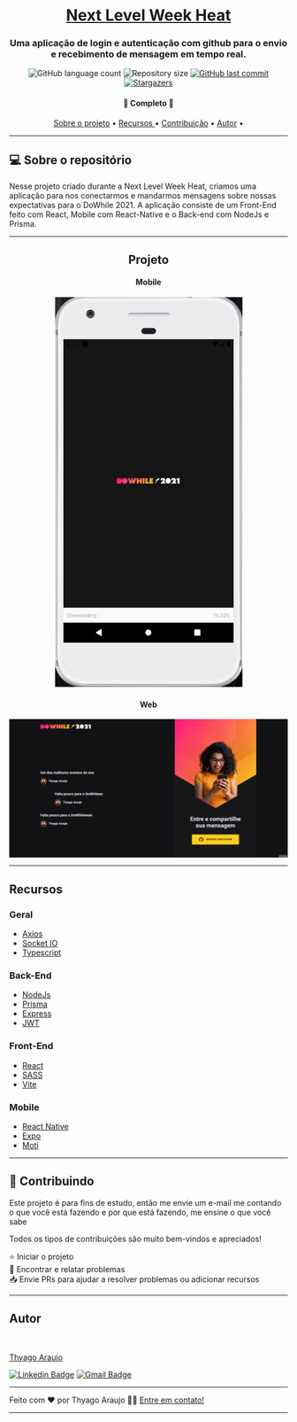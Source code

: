 <h1 align="center">
      <a href="#" alt="Next-Level-Week-Heat"> Next Level Week Heat </a>
</h1>

<h3 align="center">
   Uma aplicação de login e autenticação com github para o envio e recebimento de mensagem em tempo real.
</h3>

<p align="center">
  <img alt="GitHub language count" src="https://img.shields.io/github/languages/count/thyagoaraujom/Next-Level-Week-Heat?style=flat-square">

  <img alt="Repository size" src="https://img.shields.io/github/repo-size/thyagoaraujom/Next-Level-Week-Heat">
  
  <a href="https://github.com/thyagoaraujom/README/commits/master">
    <img alt="GitHub last commit" src="https://img.shields.io/github/last-commit/thyagoaraujom/Next-Level-Week-Heat">
  </a>
   <a href="https://github.com/thyagoaraujom/Next-Level-Week-Heat/stargazers">
    <img alt="Stargazers" src="https://img.shields.io/github/stars/thyagoaraujom/Next-Level-Week-Heat?style=social">
   </a>
  
 
</p>

<h4 align="center">
	🎉 Completo 🎉
</h4>

<p align="center">
 <a href="#---sobre-o-repositório-">Sobre o projeto</a> •
 <a href="#--features"> Recursos </a> •
 <a href="#--Contributing"> Contribuição</a> •  
 <a href="#-autor">Autor</a> •
</p>

---

<h2 id="---sobre-o-repositório-"> 💻  Sobre o repositório </h2>

Nesse projeto criado durante a Next Level Week Heat, criamos uma aplicação para nos conectarmos e mandarmos mensagens sobre nossas expectativas para o DoWhile 2021. A aplicação consiste de um Front-End feito com React, Mobile com React-Native e o Back-end com NodeJs e Prisma.

---

<h2 align="center"> Projeto </h2>

<h4 align="center"> Mobile </h4>
  <p align="center";>
   <img alt="Mobile Demonstration" title="Mobile" src="./assets/demonstration-app.gif" >
  </p>

<h4 align="center"> Web </h4>
<p align="center" style="display: flex; align-items: flex-start; justify-content: center;">
  <img alt="Web Demonstration" title="Home" src="./assets/demonstration-web.gif" width="900px">
</p>

---

<h2 id="--features"> Recursos </h2>

### Geral
- <a href="https://axios-http.com"> Axios </a>
- <a href="https://socket.io"> Socket IO </a>
- <a href="https://www.typescriptlang.org"> Typescript </a>

### Back-End
- <a href="https://nodejs.org" > NodeJs </a>
- <a href="https://www.prisma.io"> Prisma </a>
- <a href="expressjs.com"> Express </a>
- <a href="https://jwt.io"> JWT </a>

### Front-End
- <a href="https://reactjs.org">React </a>
- <a href="https://sass-lang.com"> SASS </a>
- <a href="https://vitejs.dev"> Vite </a>

### Mobile
- <a href="https://reactnative.dev"> React Native </a>
- <a href="https://expo.dev"> Expo </a>
- <a href="https://moti.fyi"> Moti </a>

---

<h2 id="--Contributing"> 🤝 Contribuindo </h2>

Este projeto é para fins de estudo, então me envie um e-mail me contando o que você está fazendo e por que está fazendo, me ensine o que você sabe

Todos os tipos de contribuições são muito bem-vindos e apreciados!

⭐️ Iniciar o projeto
</br>
🐛 Encontrar e relatar problemas
</br>
📥 Envie PRs para ajudar a resolver problemas ou adicionar recursos

---

<h2 id="-autor">Autor</h2>

<a href="https://github.com/thyagoaraujom">
 <img style="border-radius: 50%;" src="https://avatars.githubusercontent.com/u/51569984" width="100px;" alt=""/>
</br>
<p> Thyago Araujo <p>
</a>

[![Linkedin Badge](https://img.shields.io/badge/-ThyagoAraujo-blue?style=flat-square&logo=Linkedin&logoColor=white&link=https://www.linkedin.com/in/thyago-araujo-m/)](https://www.linkedin.com/in/thyago-araujo-m/)
[![Gmail Badge](https://img.shields.io/badge/-thyagoaraujomotta@gmail.com-c14438?style=flat-square&logo=Gmail&logoColor=white&link=mailto:thyagoaraujomotta@gmail.com)](mailto:thyagoaraujomotta@gmail.com)

---

Feito com ❤️ por Thyago Araujo 👋🏽 [Entre em contato!](https://www.linkedin.com/in/thyago-araujo-m/)

---
